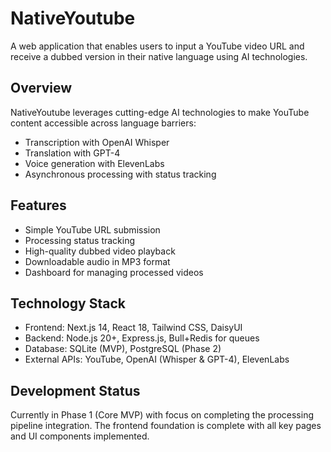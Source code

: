 # NativeYoutube

A web application that enables users to input a YouTube video URL and receive a dubbed version in their native language using AI technologies.

## Overview

NativeYoutube leverages cutting-edge AI technologies to make YouTube content accessible across language barriers:

- Transcription with OpenAI Whisper
- Translation with GPT-4
- Voice generation with ElevenLabs
- Asynchronous processing with status tracking

## Features

- Simple YouTube URL submission
- Processing status tracking
- High-quality dubbed video playback
- Downloadable audio in MP3 format
- Dashboard for managing processed videos

## Technology Stack

- Frontend: Next.js 14, React 18, Tailwind CSS, DaisyUI
- Backend: Node.js 20+, Express.js, Bull+Redis for queues
- Database: SQLite (MVP), PostgreSQL (Phase 2)
- External APIs: YouTube, OpenAI (Whisper & GPT-4), ElevenLabs

## Development Status

Currently in Phase 1 (Core MVP) with focus on completing the processing pipeline integration. The frontend foundation is complete with all key pages and UI components implemented.